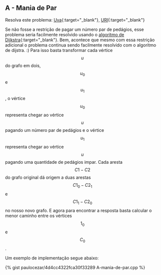 
## A - Mania de Par

Resolva este problema:
[Uva][uva-12950]{:target="_blank"},
[URI][uri-1931]{:target="_blank"}

Se não fosse a restrição de pagar um número par de pedágios, esse problema
seria facilmente resolvido usando o [algoritmo de Dijkstra][wkp-dijkstra]{:target="_blank"}.
Bem, acontece que mesmo com essa restrição adicional o problema continua
sendo facilmente resolvido com o algoritmo de dijstra. :) Para isso basta
transformar cada vértice $$u$$ do grafo em dois, $$u_0$$ e $$u_1$$, o vértice
$$u_0$$ representa chegar ao vértice $$u$$ pagando um número par de pedágios
e o vértice $$u_1$$ representa chegar ao vértice $$u$$ pagando uma quantidade
de pedágios impar. Cada aresta $$C1 - C2$$ do grafo original dá origem a duas
arestas $$C1_0 - C2_1$$ e $$C1_1 - C2_0$$ no nosso novo grafo. E agora para
encontrar a resposta basta calcular o menor caminho entre os vértices $$1_0$$
e $$C_0$$.


Um exemplo de implementação segue abaixo:

{% gist paulocezar/4d4cc4322fca30f33289 A-mania-de-par.cpp %}


[uva-12950]:	https://uva.onlinejudge.org/index.php?option=onlinejudge&page=show_problem&problem=4829
[uri-1931]:		https://www.urionlinejudge.com.br/judge/pt/problems/view/1931
[wkp-dijkstra]:	https://en.wikipedia.org/wiki/Dijkstra%27s_algorithm